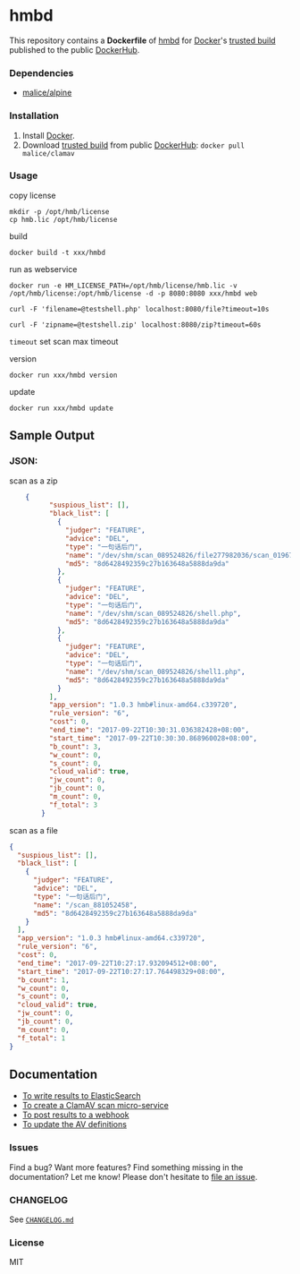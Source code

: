 hmbd
=============

This repository contains a **Dockerfile** of [hmbd](https://github.com/chennqqi/hmbd/) for [Docker](https://www.docker.io/)'s [trusted build](https://index.docker.io/u/sort/hmbd/) published to the public [DockerHub](https://index.docker.io/).

### Dependencies

-	[malice/alpine](https://hub.docker.com/r/malice/alpine/)

### Installation

1.	Install [Docker](https://www.docker.io/).
2.	Download [trusted build](https://hub.docker.com/r/malice/clamav/) from public [DockerHub](https://hub.docker.com): `docker pull malice/clamav`

### Usage

copy license
	
	mkdir -p /opt/hmb/license
	cp hmb.lic /opt/hmb/license

build

	docker build -t xxx/hmbd

run as webservice

	docker run -e HM_LICENSE_PATH=/opt/hmb/license/hmb.lic -v /opt/hmb/license:/opt/hmb/license -d -p 8080:8080 xxx/hmbd web

	curl -F 'filename=@testshell.php' localhost:8080/file?timeout=10s

	curl -F 'zipname=@testshell.zip' localhost:8080/zip?timeout=60s


`timeout` set scan max timeout

version

	docker run xxx/hmbd version

update

	docker run xxx/hmbd update


## Sample Output

### JSON:
scan as a zip

```json
	{
		  "suspious_list": [],
		  "black_list": [
		    {
		      "judger": "FEATURE",
		      "advice": "DEL",
		      "type": "一句话后门",
		      "name": "/dev/shm/scan_089524826/file277982036/scan_019678371",
		      "md5": "8d6428492359c27b163648a5888da9da"
		    },
		    {
		      "judger": "FEATURE",
		      "advice": "DEL",
		      "type": "一句话后门",
		      "name": "/dev/shm/scan_089524826/shell.php",
		      "md5": "8d6428492359c27b163648a5888da9da"
		    },
		    {
		      "judger": "FEATURE",
		      "advice": "DEL",
		      "type": "一句话后门",
		      "name": "/dev/shm/scan_089524826/shell1.php",
		      "md5": "8d6428492359c27b163648a5888da9da"
		    }
		  ],
		  "app_version": "1.0.3 hmb#linux-amd64.c339720",
		  "rule_version": "6",
		  "cost": 0,
		  "end_time": "2017-09-22T10:30:31.036382428+08:00",
		  "start_time": "2017-09-22T10:30:30.868960028+08:00",
		  "b_count": 3,
		  "w_count": 0,
		  "s_count": 0,
		  "cloud_valid": true,
		  "jw_count": 0,
		  "jb_count": 0,
		  "m_count": 0,
		  "f_total": 3
		}
```

scan as a file


```json
{
  "suspious_list": [],
  "black_list": [
    {
      "judger": "FEATURE",
      "advice": "DEL",
      "type": "一句话后门",
      "name": "/scan_881052458",
      "md5": "8d6428492359c27b163648a5888da9da"
    }
  ],
  "app_version": "1.0.3 hmb#linux-amd64.c339720",
  "rule_version": "6",
  "cost": 0,
  "end_time": "2017-09-22T10:27:17.932094512+08:00",
  "start_time": "2017-09-22T10:27:17.764498329+08:00",
  "b_count": 1,
  "w_count": 0,
  "s_count": 0,
  "cloud_valid": true,
  "jw_count": 0,
  "jb_count": 0,
  "m_count": 0,
  "f_total": 1
}
```

Documentation
-------------

-	[To write results to ElasticSearch](https://github.com/malice-plugins/clamav/blob/master/docs/elasticsearch.md)
-	[To create a ClamAV scan micro-service](https://github.com/malice-plugins/clamav/blob/master/docs/web.md)
-	[To post results to a webhook](https://github.com/malice-plugins/clamav/blob/master/docs/callback.md)
-	[To update the AV definitions](https://github.com/malice-plugins/clamav/blob/master/docs/update.md)

### Issues

Find a bug? Want more features? Find something missing in the documentation? Let me know! Please don't hesitate to [file an issue](https://github.com/chennqqi/hmbd/issues/new).

### CHANGELOG

See [`CHANGELOG.md`](https://github.com/chennqqi/hmbd/blob/master/CHANGELOG.md)

### License

MIT 
